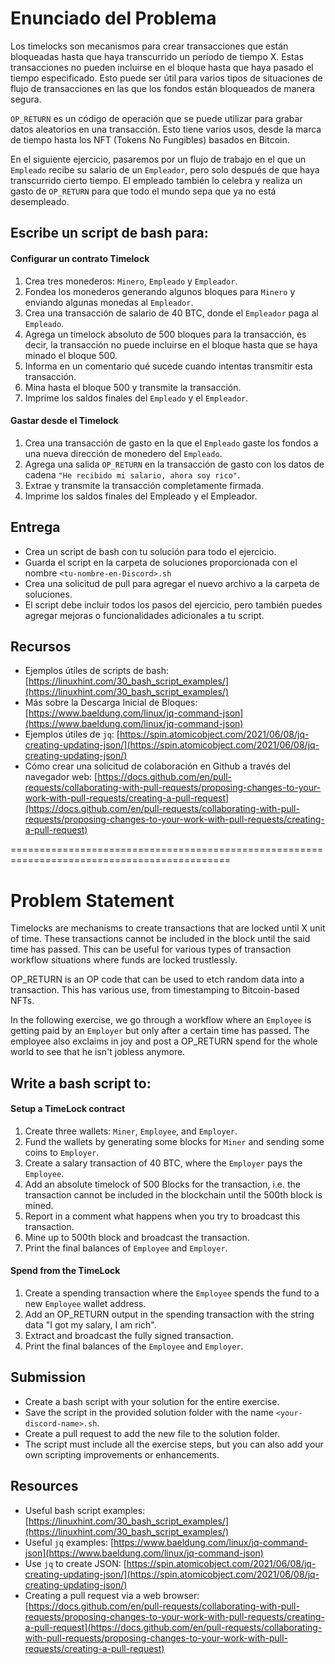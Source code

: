 # Enunciado del Problema
Los timelocks son mecanismos para crear transacciones que están bloqueadas hasta que haya transcurrido un período de tiempo X. Estas transacciones no pueden incluirse en el bloque hasta que haya pasado el tiempo especificado. Esto puede ser útil para varios tipos de situaciones de flujo de transacciones en las que los fondos están bloqueados de manera segura.

`OP_RETURN` es un código de operación que se puede utilizar para grabar datos aleatorios en una transacción. Esto tiene varios usos, desde la marca de tiempo hasta los NFT (Tokens No Fungibles) basados en Bitcoin.

En el siguiente ejercicio, pasaremos por un flujo de trabajo en el que un `Empleado` recibe su salario de un `Empleador`, pero solo después de que haya transcurrido cierto tiempo. El empleado también lo celebra y realiza un gasto de `OP_RETURN` para que todo el mundo sepa que ya no está desempleado.

## Escribe un script de bash para:

#### Configurar un contrato Timelock
1. Crea tres monederos: `Minero`, `Empleado` y `Empleador`.
2. Fondea los monederos generando algunos bloques para `Minero` y enviando algunas monedas al `Empleador`.
3. Crea una transacción de salario de 40 BTC, donde el `Empleador` paga al `Empleado`.
4. Agrega un timelock absoluto de 500 bloques para la transacción, es decir, la transacción no puede incluirse en el bloque hasta que se haya minado el bloque 500.
5. Informa en un comentario qué sucede cuando intentas transmitir esta transacción.
6. Mina hasta el bloque 500 y transmite la transacción.
7. Imprime los saldos finales del `Empleado` y el `Empleador`.

#### Gastar desde el Timelock
1. Crea una transacción de gasto en la que el `Empleado` gaste los fondos a una nueva dirección de monedero del `Empleado`.
2. Agrega una salida `OP_RETURN` en la transacción de gasto con los datos de cadena `"He recibido mi salario, ahora soy rico"`.
3. Extrae y transmite la transacción completamente firmada.
4. Imprime los saldos finales del Empleado y el Empleador.

## Entrega
- Crea un script de bash con tu solución para todo el ejercicio.
- Guarda el script en la carpeta de soluciones proporcionada con el nombre `<tu-nombre-en-Discord>.sh`
- Crea una solicitud de pull para agregar el nuevo archivo a la carpeta de soluciones.
- El script debe incluir todos los pasos del ejercicio, pero también puedes agregar mejoras o funcionalidades adicionales a tu script.

## Recursos
- Ejemplos útiles de scripts de bash: [https://linuxhint.com/30_bash_script_examples/](https://linuxhint.com/30_bash_script_examples/)
- Más sobre la Descarga Inicial de Bloques: [https://www.baeldung.com/linux/jq-command-json](https://www.baeldung.com/linux/jq-command-json)
- Ejemplos útiles de `jq`:  [https://spin.atomicobject.com/2021/06/08/jq-creating-updating-json/](https://spin.atomicobject.com/2021/06/08/jq-creating-updating-json/)
- Cómo crear una solicitud de colaboración en Github a través del navegador web: [https://docs.github.com/en/pull-requests/collaborating-with-pull-requests/proposing-changes-to-your-work-with-pull-requests/creating-a-pull-request](https://docs.github.com/en/pull-requests/collaborating-with-pull-requests/proposing-changes-to-your-work-with-pull-requests/creating-a-pull-request)

  
============================================================================================

# Problem Statement

Timelocks are mechanisms to create transactions that are locked until X unit of time. These transactions cannot be included in the block until the said time has passed. This can be useful for various types of transaction workflow situations where funds are locked trustlessly.

OP_RETURN is an OP code that can be used to etch random data into a transaction. This has various use, from timestamping to Bitcoin-based NFTs.

In the following exercise, we go through a workflow where an `Employee` is getting paid by an `Employer` but only after a certain time has passed. The employee also exclaims in joy and post a OP_RETURN spend for the whole world to see that he isn't jobless anymore.

## Write a bash script to:

#### Setup a TimeLock contract
1. Create three wallets: `Miner`, `Employee`, and `Employer`.
2. Fund the wallets by generating some blocks for `Miner` and sending some coins to `Employer`.
3. Create a salary transaction of 40 BTC, where the `Employer` pays the `Employee`.
4. Add an absolute timelock of 500 Blocks for the transaction, i.e. the transaction cannot be included in the blockchain until the 500th block is mined.
5. Report in a comment what happens when you try to broadcast this transaction.
6. Mine up to 500th block and broadcast the transaction.
7. Print the final balances of `Employee` and `Employer`.

#### Spend from the TimeLock
1. Create a spending transaction where the `Employee` spends the fund to a new `Employee` wallet address.
2. Add an OP_RETURN output in the spending transaction with the string data "I got my salary, I am rich".
3. Extract and broadcast the fully signed transaction.
4. Print the final balances of the `Employee` and `Employer`.

## Submission
- Create a bash script with your solution for the entire exercise.
- Save the script in the provided solution folder with the name `<your-discord-name>.sh`.
- Create a pull request to add the new file to the solution folder.
- The script must include all the exercise steps, but you can also add your own scripting improvements or enhancements.

## Resources
- Useful bash script examples: [https://linuxhint.com/30_bash_script_examples/](https://linuxhint.com/30_bash_script_examples/)
- Useful `jq` examples: [https://www.baeldung.com/linux/jq-command-json](https://www.baeldung.com/linux/jq-command-json)
- Use `jq` to create JSON: [https://spin.atomicobject.com/2021/06/08/jq-creating-updating-json/](https://spin.atomicobject.com/2021/06/08/jq-creating-updating-json/)
- Creating a pull request via a web browser: [https://docs.github.com/en/pull-requests/collaborating-with-pull-requests/proposing-changes-to-your-work-with-pull-requests/creating-a-pull-request](https://docs.github.com/en/pull-requests/collaborating-with-pull-requests/proposing-changes-to-your-work-with-pull-requests/creating-a-pull-request)
